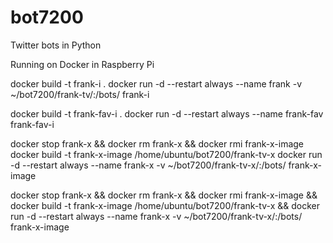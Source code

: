 # bot7200
Twitter bots in Python

Running on Docker in Raspberry Pi


docker build -t frank-i .
docker run -d --restart always --name frank -v ~/bot7200/frank-tv/:/bots/ frank-i


docker build -t frank-fav-i .
docker run -d --restart always --name frank-fav frank-fav-i


docker stop frank-x && docker rm frank-x && docker rmi frank-x-image
docker build -t frank-x-image /home/ubuntu/bot7200/frank-tv-x
docker run -d --restart always --name frank-x -v ~/bot7200/frank-tv-x/:/bots/ frank-x-image

docker stop frank-x && docker rm frank-x && docker rmi frank-x-image && docker build -t frank-x-image /home/ubuntu/bot7200/frank-tv-x && docker run -d --restart always --name frank-x -v ~/bot7200/frank-tv-x/:/bots/ frank-x-image
